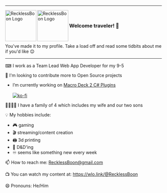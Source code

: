 
---

<p>
<img align="left" alt="RecklessBoon Logo" width="100px" src="https://user-images.githubusercontent.com/16234384/147182828-7cf52f67-823d-4780-85e5-e02c9481666e.png#gh-light-mode-only" />
<img align="left" alt="RecklessBoon Logo" width="100px" src="https://user-images.githubusercontent.com/16234384/147182838-eb7ee6fe-43f8-43ca-a354-e7a56a2c3bb0.png#gh-dark-mode-only" />
 <br/>

### Welcome traveler! 👋
  
  <br/>
 
You've made it to my profile. Take a load off and read some tidbits about me if you'd like 😌
</p>

---

⌨ I work as a Team Lead Web App Developer for my 9-5

🔭 I'm looking to contribute more to Open Source projects
   - <span>I’m currently working on [Macro Deck 2 C# Plugins](https://github.com/SuchByte/Macro-Deck)<br/><br/>
   [![ko-fi](https://ko-fi.com/img/githubbutton_sm.svg)](https://ko-fi.com/Z8Z37FRBM)</span>

👨‍👩‍👦‍👦 I have a family of 4 which includes my wife and our two sons

💡 My hobbies include:
- 🎮 gaming
- 🎬 streaming/content creation
- 🖨 3d printing
- 🎲 D&D'ing
- ♾ seems like something new every week

📫 How to reach me: RecklessBoon@gmail.com

📺 You can watch my content at: https://wlo.link/@RecklessBoon

😄 Pronouns: He/Him
